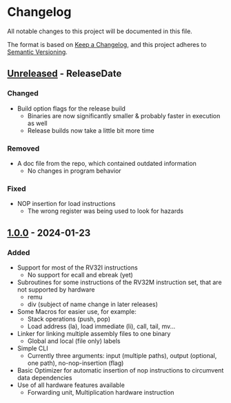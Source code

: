 # Changelog

All notable changes to this project will be documented in this file.

The format is based on [Keep a Changelog](https://keepachangelog.com/en/1.0.0/),
and this project adheres to [Semantic Versioning](https://semver.org/spec/v2.0.0.html).

<!-- next-header -->

## [Unreleased] - ReleaseDate

### Changed

- Build option flags for the release build
  - Binaries are now significantly smaller & probably faster in execution as well
  - Release builds now take a little bit more time

### Removed

- A doc file from the repo, which contained outdated information
  - No changes in program behavior

### Fixed

- NOP insertion for load instructions
  - The wrong register was being used to look for hazards

## [1.0.0] - 2024-01-23

### Added

- Support for most of the RV32I instructions
  - No support for ecall and ebreak (yet)
- Subroutines for some instructions of the RV32M instruction set, that are not supported by hardware
  - remu
  - div (subject of name change in later releases)
- Some Macros for easier use, for example:
  - Stack operations (push, pop)
  - Load address (la), load immediate (li), call, tail, mv...
- Linker for linking multiple assembly files to one binary
  - Global and local (file only) labels
- Simple CLI
  - Currently three arguments: input (multiple paths), output (optional, one path), no-nop-insertion (flag)
- Basic Optimizer for automatic insertion of nop instructions to circumvent data dependencies
- Use of all hardware features available
  - Forwarding unit, Multiplication hardware instruction

<!-- next-url -->
[Unreleased]: https://git.mafiasi.de/Prj-MR/Assembler/compare/1.0.0...HEAD
[1.0.0]: https://git.mafiasi.de/Prj-MR/Assembler/compare/05d33c7556d2d3d08d2bc21aa930810ab19428c1...1.0.0